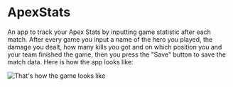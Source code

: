 
# ApexStats
An app to track your Apex Stats by inputting game statistic after each match. After every game you input a name of the hero you played, the damage you dealt, how many kills you got and on which position you and your team finished the game, then you press the "Save" button to  save the match data. 
Here is how the app looks like:


![That's how the game looks like](https://lh3.googleusercontent.com/PcliWXEvt9Uw7l39oScvsGe8HnLkfLyddtqD1PVeWs8cUsMX47God25dolbvAfVaOnJbwR_qIIEYKoXrtrCcpT3dMTx3t2-JqabZ6VQJP9-bc8Nfwe_0DXLYUB3WB7oZAJ1gLSOqFyILW4o3_zaokeszIrLTFo9dcZzOMi3SbqiD3yRvw0sgTlQ-W5k9ZD4T8YwvJDDrZQ2mm6gKKtwBXnuW62SszzukGoYebu6IC9L5aNBuRjNdWNHZxlJHtZeAzgZkMNs6Za50pUloR54uGDSJw_QLeGIi3J17tjotG4hN0QkwAlcV7inyZdKLosurM81CidqGw1mGbktvmVtYRhRGh1JytP9YMsDdQm9c7RUH_8ic92HgHtzUHwpEZLlV4orDTJBwQwSf8P4cIrHPRtiMPKHFDM9OGU3UeItIsu1tB9zGnNe9mFrTgbSaPA26iG7ITvYaFHn7fLN_PgQatRskYkRoU-NzNkCPliusnM6iSMCy59MmaJjq4t01jp-a9jJUHcNqTfzeIutrRfK9rI3JmFFUIXRM6kSz88EJrPE5bDEJqAh2CKgFGu7AB9Wsl2hdxvPp8KqrxHiTGP4wjFVNnKkCRGqh5ooni64H-_McQ4D7ia4MKziER-AYObnLfCdjaHh9UQK6D2Pbz8RLvJySPJYpTKZnKdPSAC3ZbJOrTrQBlZebMhoqZccw=w450-h87-no?authuser=0)

